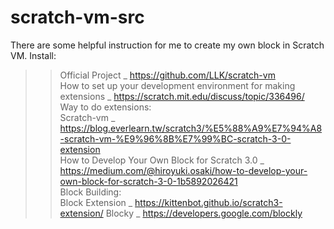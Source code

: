 # scratch-vm-src
There are some helpful instruction for me to create my own block in Scratch VM.
Install:  
>>Official Project _ https://github.com/LLK/scratch-vm  
>>How to set up your development environment for making extensions _ https://scratch.mit.edu/discuss/topic/336496/  
Way to do extensions:  
>>Scratch-vm _ https://blog.everlearn.tw/scratch3/%E5%88%A9%E7%94%A8-scratch-vm-%E9%96%8B%E7%99%BC-scratch-3-0-extension  
>>How to Develop Your Own Block for Scratch 3.0 _ https://medium.com/@hiroyuki.osaki/how-to-develop-your-own-block-for-scratch-3-0-1b5892026421  
Block Building:  
>>Block Extension _ https://kittenbot.github.io/scratch3-extension/
>>Blocky _ https://developers.google.com/blockly
